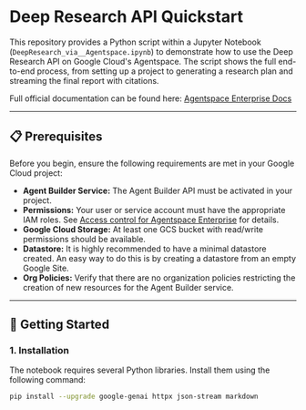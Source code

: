 # Deep Research API Quickstart

This repository provides a Python script within a Jupyter Notebook (`DeepResearch_via__Agentspace.ipynb`) to demonstrate how to use the Deep Research API on Google Cloud's Agentspace. The script shows the full end-to-end process, from setting up a project to generating a research plan and streaming the final report with citations.

Full official documentation can be found here: [Agentspace Enterprise Docs](https://cloud.google.com/agentspace/agentspace-enterprise/docs/research-assistant)

***

## 📋 Prerequisites

Before you begin, ensure the following requirements are met in your Google Cloud project:

* **Agent Builder Service:** The Agent Builder API must be activated in your project.
* **Permissions:** Your user or service account must have the appropriate IAM roles. See [Access control for Agentspace Enterprise](https://cloud.google.com/agentspace/agentspace-enterprise/docs/before-you-begin#access-control) for details.
* **Google Cloud Storage:** At least one GCS bucket with read/write permissions should be available.
* **Datastore:** It is highly recommended to have a minimal datastore created. An easy way to do this is by creating a datastore from an empty Google Site.
* **Org Policies:** Verify that there are no organization policies restricting the creation of new resources for the Agent Builder service.

***

## 🚀 Getting Started

### 1. Installation

The notebook requires several Python libraries. Install them using the following command:

```bash
pip install --upgrade google-genai httpx json-stream markdown